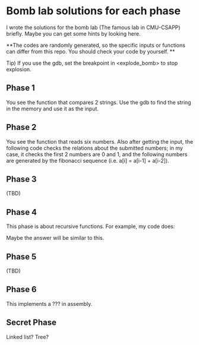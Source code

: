 # Bomb lab solutions for each phase

I wrote the solutions for the bomb lab (The famous lab in CMU-CSAPP) briefly. Maybe you can get some hints by looking here. 

**The codes are randomly generated, so the specific inputs or functions can differ from this repo. You should check your code by yourself. **

Tip) If you use the gdb, set the breakpoint in <explode_bomb> to stop explosion.

## Phase 1
You see the function that compares 2 strings.
Use the gdb to find the string in the memory and use it as the input.

## Phase 2
You see the function that reads six numbers.
Also after getting the input, the following code checks the relations about the submitted numbers; in my case, it checks the first 2 numbers are 0 and 1, and the following numbers are generated by the fibonacci sequence (i.e. a[i] = a[i-1] + a[i-2]).

## Phase 3
(TBD)

## Phase 4
This phase is about recursive functions. 
For example, my code does:

Maybe the answer will be similar to this.

## Phase 5
(TBD)

## Phase 6
This implements a ??? in assembly. 

## Secret Phase
Linked list? Tree?
